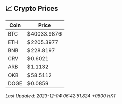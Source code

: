 ## 📈 Crypto Prices

| Coin | Price |
| ---- | ----- |
| BTC | $40033.9876 |
| ETH | $2205.3977 |
| BNB | $228.8197 |
| CRV | $0.6021 |
| ARB | $1.1132 |
| OKB | $58.5112 |
| DOGE | $0.0859 |

_Last Updated: 2023-12-04 06:42:51.824 +0800 HKT_